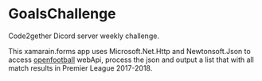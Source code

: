 # GoalsChallenge

Code2gether Dicord server weekly challenge.

This xamarain.forms app uses Microsoft.Net.Http and Newtonsoft.Json to access [openfootball](https://github.com/openfootball/football.json) webApi, process the json and output a list that with all match results in Premier League 2017-2018.
